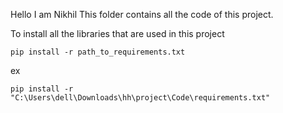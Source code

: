 Hello I am Nikhil 
This folder contains all the code of this project.

To install all the libraries that are used in this project
```
pip install -r path_to_requirements.txt
```
ex
```
pip install -r "C:\Users\dell\Downloads\hh\project\Code\requirements.txt"
```